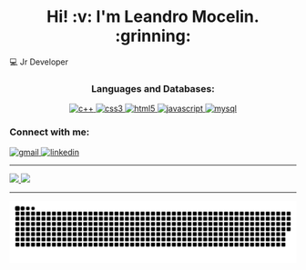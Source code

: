 <!--
**18carica/18carica** is a ✨ _special_ ✨ repository because its `README.md` (this file) appears on your GitHub profile.

Here are some ideas to get you started:

- 🔭 I’m currently working on ...
- 🌱 I’m currently learning ...
- 👯 I’m looking to collaborate on ...
- 🤔 I’m looking for help with ...
- 💬 Ask me about ...
- 📫 How to reach me: ...
- 😄 Pronouns: ...
- ⚡ Fun fact: ...
-->
<h1 align="center"> Hi! :v: I'm Leandro Mocelin. :grinning: </h1>

:computer: Jr Developer <br/>

<div align="center">
    <h3>Languages and Databases:</h3>
    <a href="https://learn.microsoft.com/pt-br/cpp/cpp/?view=msvc-170")>
        <img alt="c++" src="https://img.shields.io/badge/c++-%2300599C.svg?style=for-the-badge&logo=c%2B%2B&logoColor=white)" />
    </a>
    <a href="https://developer.mozilla.org/docs/Web/CSS")>
      <img alt="css3" src="https://img.shields.io/badge/CSS3-1572B6?style=for-the-badge&logo=css3&logoColor=white" />
    </a>
    <a href="https://developer.mozilla.org/docs/Web/HTML")>
      <img alt="html5" src="https://img.shields.io/badge/HTML5-E34F26?style=for-the-badge&logo=html5&logoColor=white" />
    </a>
    <a href="https://developer.mozilla.org/docs/Web/JavaScript")>
      <img alt="javascript" src="https://img.shields.io/badge/JavaScript-F7DF1E?style=for-the-badge&logo=javascript&logoColor=black" />
    </a>
    <a href="https://www.mysql.com/")>
      <img alt="mysql" src="https://img.shields.io/badge/MySQL-00000F?style=for-the-badge&logo=mysql&logoColor=white" />
    </a>
  </div>

  <h3 align="left">Connect with me:</h3>
<div align="left">
  <a href="mailto:mocelin.leandro@gmail.com?subject=Contact")>
      <img alt="gmail" src="https://img.shields.io/badge/Gmail-D14836?style=for-the-badge&logo=gmail&logoColor=white" />
  </a>
  <a href="https://www.linkedin.com/in/mocelin-leandro/" target="_blank">
      <img alt="linkedin" src="https://img.shields.io/badge/LinkedIn-0077B5?style=for-the-badge&logo=linkedin&logoColor=white" /> 
  </a>
</div>
<hr>
<div>
<a href="https://github.com/18carica">
<img height="180em" src="https://github-readme-stats.vercel.app/api/top-langs/?username=18carica&layout=compact&langs_count=7&theme=dracula"/>
<img height="180em" src="https://github-readme-stats.vercel.app/api?username=18carica&show_icons=true&theme=dracula&include_all_commits=true&count_private=true"/>
</div>
<hr>
    
![Snake animation](https://github.com/juliannelicon/juliannelicon/blob/output/github-contribution-grid-snake.svg)
